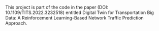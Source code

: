 This project is part of the code in the paper (DOI: 10.1109/TITS.2022.3232518) entitled Digital Twin for Transportation Big Data: A Reinforcement Learning-Based Network Traffic Prediction Approach. 
